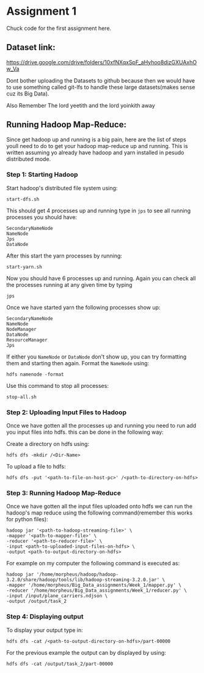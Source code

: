 # Assignment 1
Chuck code for the first assignment here. 

## Dataset link:
https://drive.google.com/drive/folders/10xfNXqxSpF_aHyhoo8dizGXUAxhOw_Va

Dont bother uploading the Datasets to github because then we would have to use something called git-lfs to handle these large datasets(makes sense cuz its Big Data).

Also Remember 
The lord yeetith and the lord yoinkith away

## Running Hadoop Map-Reduce:
Since get hadoop up and running is a big pain, here are the list of steps youll need to do to get your hadoop map-reduce up and running. 
This is written assuming yo already have hadoop and yarn installed in pesudo distributed mode.

### Step 1: Starting Hadoop
Start hadoop's distributed file system using:
```
start-dfs.sh
```

This should get 4 processes up and running type in ```jps``` to see all running processes you should have:
```
SecondaryNameNode
NameNode
Jps
DataNode
```
After this start the yarn processes by running: 
```
start-yarn.sh
```
Now you should have 6 processes up and running. 
Again you can check all the processes running at any given time by typing
```
jps
```
Once we have started yarn the following processes show up:
```
SecondaryNameNode
NameNode
NodeManager
DataNode
ResourceManager
Jps
```

If either you ```NameNode``` or ```DataNode``` don't show up, you can try formatting them and starting then again. 
Format the ```NameNode``` using:
```
hdfs namenode -format
```
Use this command to stop all processes:
```
stop-all.sh
```

### Step 2: Uploading Input Files to Hadoop
Once we have gotten all the processes up and running you need to run add you input files into hdfs. this can be done in the following way:

Create a directory on hdfs using:
```
hdfs dfs -mkdir /<Dir-Name>
```

To upload a file to hdfs:
```
hdfs dfs -put '<path-to-file-on-host-pc>' /<path-to-directory-on-hdfs>
```

### Step 3: Running Hadoop Map-Reduce

Once we have gotten all the input files uploaded onto hdfs we can run the hadoop's map reduce using the following command(remember this works for python files):
```
hadoop jar '<path-to-hadoop-streaming-file>' \
-mapper '<path-to-mapper-file>' \
-reducer '<path-to-reducer-file>' \
-input <path-to-uploaded-input-files-on-hdfs> \
-output <path-to-output-directory-on-hdfs>
```

For example on my computer the following command is executed as:
```
hadoop jar '/home/morpheus/hadoop/hadoop-3.2.0/share/hadoop/tools/lib/hadoop-streaming-3.2.0.jar' \
-mapper '/home/morpheus/Big_Data_assignments/Week_1/mapper.py' \ 
-reducer '/home/morpheus/Big_Data_assignments/Week_1/reducer.py' \ 
-input /input/plane_carriers.ndjson \
-output /output/task_2
```

### Step 4: Displaying output

To display your output type in:
```
hdfs dfs -cat /<path-to-output-directory-on-hdfs>/part-00000
```
For the previous example the output can by displayed by using:
```
hdfs dfs -cat /output/task_2/part-00000
```
